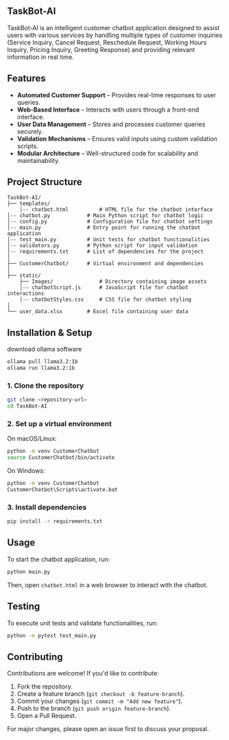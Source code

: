 ## TaskBot-AI
TaskBot-AI is an intelligent customer chatbot application designed to assist users with various services by handling multiple types of customer inquiries (Service Inquiry, Cancel Request, Reschedule Request, Working Hours Inquiry, Pricing Inquiry, Greeting Response) and providing relevant information in real time.  

## Features  
- **Automated Customer Support** – Provides real-time responses to user queries.  
- **Web-Based Interface** – Interacts with users through a front-end interface.  
- **User Data Management** – Stores and processes customer queries securely.  
- **Validation Mechanisms** – Ensures valid inputs using custom validation scripts.  
- **Modular Architecture** – Well-structured code for scalability and maintainability.  

## Project Structure
```
TaskBot-AI/
├── templates/               
    │-- chatbot.html          # HTML file for the chatbot interface  
│-- chatbot.py            # Main Python script for chatbot logic  
│-- config.py             # Configuration file for chatbot settings  
│-- main.py               # Entry point for running the chatbot application  
│-- test_main.py          # Unit tests for chatbot functionalities  
│-- validators.py         # Python script for input validation  
│-- requirements.txt      # List of dependencies for the project  
│  
├── CustomerChatbot/      # Virtual environment and dependencies  
│  
├── static/
    ├── Images/               # Directory containing image assets
    │-- chatbotScript.js      # JavaScript file for chatbot interactions  
    │-- chatbotStyles.css     # CSS file for chatbot styling                 
│  
└── user_data.xlsx        # Excel file containing user data  
```

## Installation & Setup
download ollama software 
```sh
ollama pull llama3.2:1b
ollama run llama3.2:1b
```

### 1. Clone the repository 
```sh
git clone <repository-url>
cd TaskBot-AI
```

### 2. Set up a virtual environment 
On macOS/Linux:  
```sh
python -m venv CustomerChatbot  
source CustomerChatbot/bin/activate  
```  
On Windows:  
```sh
python -m venv CustomerChatbot  
CustomerChatbot\Scripts\activate.bat  
```

### 3. Install dependencies  
```sh
pip install -r requirements.txt
```


## Usage
To start the chatbot application, run:  
```sh
python main.py
```
Then, open `chatbot.html` in a web browser to interact with the chatbot.  


## Testing 
To execute unit tests and validate functionalities, run:  
```sh
python -m pytest test_main.py
```

## Contributing
Contributions are welcome! If you'd like to contribute:  
1. Fork the repository.  
2. Create a feature branch (`git checkout -b feature-branch`).  
3. Commit your changes (`git commit -m "Add new feature"`).  
4. Push to the branch (`git push origin feature-branch`).  
5. Open a Pull Request.  

For major changes, please open an issue first to discuss your proposal.  
